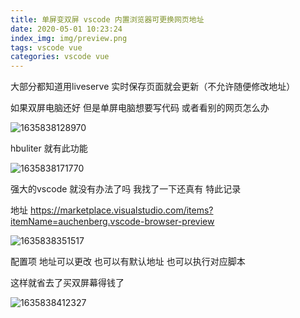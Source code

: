 ```yaml
---
title: 单屏变双屏 vscode 内置浏览器可更换网页地址
date: 2020-05-01 10:23:24
index_img: img/preview.png
tags: vscode vue  
categories: vscode vue  
---
```


大部分都知道用liveserve 实时保存页面就会更新（不允许随便修改地址）

如果双屏电脑还好 但是单屏电脑想要写代码 或者看别的网页怎么办

![1635838128970](1635838128970.png)

hbuliter 就有此功能

![1635838171770](1635838171770.png)

强大的vscode 就没有办法了吗 我找了一下还真有 特此记录

地址 https://marketplace.visualstudio.com/items?itemName=auchenberg.vscode-browser-preview

![1635838351517](1635838351517.png)

配置项 地址可以更改 也可以有默认地址    也可以执行对应脚本

这样就省去了买双屏幕得钱了

![1635838412327](1635838412327.png)